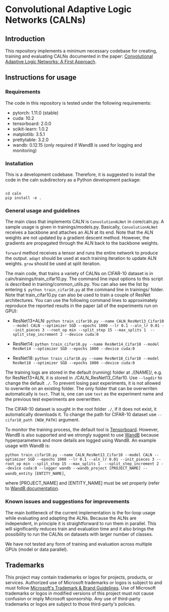 # Convolutional Adaptive Logic Networks (CALNs)

## Introduction

This repository implements a minimum necessary codebase for creating, training and evaluating CALNs documented
in the paper: [Convolutional Adaptive Logic Networks: A First Approach](https://github.com/microsoft/ConvolutionALNs/blob/main/aln_paper.pdf).

## Instructions for usage

### Requirements

The code in this repository is tested under the following requirements:
 - pytorch: 1.11.0 (stable)
 - cuda: 10.2
 - tensorboard: 2.0.0
 - scikit-learn: 1.0.2
 - matplotlib: 3.5.1
 - prettytable: 3.2.0
 - wandb: 0.12.15 (only required if WandB is used for logging and monitoring)

### Installation

This is a development codebase. Therefore, it is suggested to install the code in the caln subdirectory as a Python development package:

```

cd caln
pip install -e .

```

### General usage and guidelines

The main class that implements CALN is `ConvolutionALNet` in core/caln.py. A sample usage is given in trainings/models.py. Basically, `ConvolutionALNet` receives a backbone and attaches an ALN at its end. Note that the ALN weights are not updated by a gradient descent method. However, the gradients are propagated through the ALN back to the backbone weights.

`forward` method receives a tensor and runs the entire network to produce the output.
`adapt` should be used at each training iteration to update ALN weights.
`grow` should be used at split iteration.

The main code, that trains a variety of CALNs on CIFAR-10 dataset is in caln/trainings/train_cifar10.py. The command line input options to this script is described in training/common_utils.py. You can also see the list by entering `$ python train_cifar10.py` at the command line in trainings/ folder. Note that train_cifar10.py can also be used to train a couple of ResNet architectures. You can use the following command lines to approximately reproduce the reported results in the paper (all of the experiments run on GPU):

* ResNet13+ALN:
`python train_cifar10.py --name CALN_ResNet13_Cifar10 --model CALN --optimizer SGD --epochs 1000 --lr 0.1 --aln_lr 0.01 --init_pieces 3 --root_op min --split_step 15 --max_splits 1  --split_step_increment 2 --device cuda:0`

* ResNet14:
`python train_cifar10.py --name ResNet14_Cifar10 --model ResNet14 --optimizer SGD --epochs 1000 --device cuda:0`

* ResNet18:
`python train_cifar10.py --name ResNet18_Cifar10 --model ResNet18 --optimizer SGD --epochs 1000 --device cuda:0`

The training logs are stored in the default (running) folder at ./[NAME]/, e.g. for ResNet13+ALN, it is stored in ./CALN_ResNet13_Cifar10. Use `--logdir` to change the default `./`. To prevent losing past experiments, it is not allowed to overwrite on an existing folder. The only folder that can be overwrriten automatically is `test`. That is, one can use `test` as the experiment name and the previous test experiments are overwritten.

The CIFAR-10 dataset is sought in the root folder `./`, if it does not exist, it automatically downloads it. To change the path for CIFAR-10 dataset use `--cifar10_path [NEW_PATH]` argument.

To monitor the training process, the default tool is [Tensorboard](https://pytorch.org/tutorials/recipes/recipes/tensorboard_with_pytorch.html). However, WandB is also supported and we strongly suggest to use [WandB](https://wandb.ai/site) because hyperparameters and more details are logged using WandB. An example usage with WandB is:

`python train_cifar10.py --name CALN_ResNet13_Cifar10 --model CALN --optimizer SGD --epochs 1000 --lr 0.1 --aln_lr 0.01 --init_pieces 3 --root_op min --split_step 15 --max_splits 1  --split_step_increment 2 --device cuda:0 --logger wandb --wandb_project [PROJECT_NAME] --wandb_entity [ENTITY_NAME]`,

where [PROJECT_NAME] and [ENTITY_NAME] must be set properly (refer to [WandB documentation](https://docs.wandb.ai/).

### Known issues and suggestions for improvements

The main bottleneck of the current implementation is the for-loop usage while evaluating and adapting the ALNs. Because the ALNs are independent, in principle it is straightforward to run them in parallel. This will significantly reduces train and evaluation time and it also brings the possibility to run the CALNs on datasets with larger number of classes.

We have not tested any form of training and evaluation across multiple GPUs (model or data parallel).



## Trademarks

This project may contain trademarks or logos for projects, products, or services. Authorized use of Microsoft 
trademarks or logos is subject to and must follow 
[Microsoft's Trademark & Brand Guidelines](https://www.microsoft.com/en-us/legal/intellectualproperty/trademarks/usage/general).
Use of Microsoft trademarks or logos in modified versions of this project must not cause confusion or imply Microsoft sponsorship.
Any use of third-party trademarks or logos are subject to those third-party's policies.

